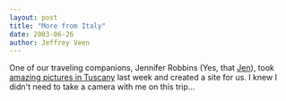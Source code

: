 ```yaml
--- 
layout: post
title: "More from Italy"
date: 2003-06-26
author: Jeffrey Veen
---
```

One of our traveling companions, Jennifer Robbins (Yes, that <a href="http://www.jenville.com">Jen</a>), took <a href="http://jenville.com/adventures/tuscany/index.html">amazing pictures in Tuscany</a> last week and created a site for us. I knew I didn't need to take a camera with me on this trip...
&#8203;